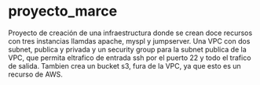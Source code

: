 # proyecto_marce
Proyecto de creación de una infraestructura donde se crean doce recursos con tres instancias llamdas apache, myspl y jumpserver. Una VPC con dos subnet, publica y privada y un security group para la subnet publica de la VPC, que permita eltrafico de entrada ssh por el puerto 22 y todo el trafico de salida. Tambien crea un bucket s3, fura de la VPC, ya que esto es un recurso de AWS.
